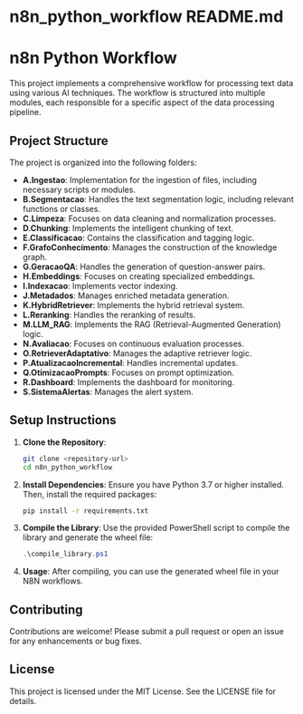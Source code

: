 # n8n_python_workflow README.md

# n8n Python Workflow

This project implements a comprehensive workflow for processing text data using various AI techniques. The workflow is structured into multiple modules, each responsible for a specific aspect of the data processing pipeline.

## Project Structure

The project is organized into the following folders:

- **A.Ingestao**: Implementation for the ingestion of files, including necessary scripts or modules.
- **B.Segmentacao**: Handles the text segmentation logic, including relevant functions or classes.
- **C.Limpeza**: Focuses on data cleaning and normalization processes.
- **D.Chunking**: Implements the intelligent chunking of text.
- **E.Classificacao**: Contains the classification and tagging logic.
- **F.GrafoConhecimento**: Manages the construction of the knowledge graph.
- **G.GeracaoQA**: Handles the generation of question-answer pairs.
- **H.Embeddings**: Focuses on creating specialized embeddings.
- **I.Indexacao**: Implements vector indexing.
- **J.Metadados**: Manages enriched metadata generation.
- **K.HybridRetriever**: Implements the hybrid retrieval system.
- **L.Reranking**: Handles the reranking of results.
- **M.LLM_RAG**: Implements the RAG (Retrieval-Augmented Generation) logic.
- **N.Avaliacao**: Focuses on continuous evaluation processes.
- **O.RetrieverAdaptativo**: Manages the adaptive retriever logic.
- **P.AtualizacaoIncremental**: Handles incremental updates.
- **Q.OtimizacaoPrompts**: Focuses on prompt optimization.
- **R.Dashboard**: Implements the dashboard for monitoring.
- **S.SistemaAlertas**: Manages the alert system.

## Setup Instructions

1. **Clone the Repository**: 
   ```bash
   git clone <repository-url>
   cd n8n_python_workflow
   ```

2. **Install Dependencies**: 
   Ensure you have Python 3.7 or higher installed. Then, install the required packages:
   ```bash
   pip install -r requirements.txt
   ```

3. **Compile the Library**: 
   Use the provided PowerShell script to compile the library and generate the wheel file:
   ```powershell
   .\compile_library.ps1
   ```

4. **Usage**: 
   After compiling, you can use the generated wheel file in your N8N workflows.

## Contributing

Contributions are welcome! Please submit a pull request or open an issue for any enhancements or bug fixes.

## License

This project is licensed under the MIT License. See the LICENSE file for details.